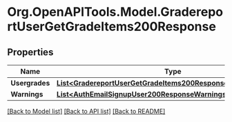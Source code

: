 # Org.OpenAPITools.Model.GradereportUserGetGradeItems200Response

## Properties

Name | Type | Description | Notes
------------ | ------------- | ------------- | -------------
**Usergrades** | [**List&lt;GradereportUserGetGradeItems200ResponseUsergradesInner&gt;**](GradereportUserGetGradeItems200ResponseUsergradesInner.md) |  | 
**Warnings** | [**List&lt;AuthEmailSignupUser200ResponseWarningsInner&gt;**](AuthEmailSignupUser200ResponseWarningsInner.md) |  | [optional] 

[[Back to Model list]](../README.md#documentation-for-models) [[Back to API list]](../README.md#documentation-for-api-endpoints) [[Back to README]](../README.md)

